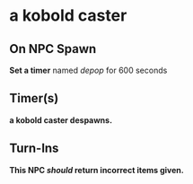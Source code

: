 # a kobold caster

## On NPC Spawn

**Set a timer** named *depop* for 600 seconds
## Timer(s)

**a kobold caster despawns.**
## Turn-Ins



**This NPC *should* return incorrect items given.**
